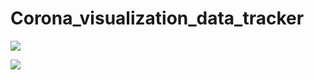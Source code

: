 # Corona_visualization_data_tracker

![](https://pbs.twimg.com/media/FbQeokDWAAEWxfP?format=jpg&name=large)

![](https://pbs.twimg.com/media/FbPNnkFXoAIod0j?format=png&name=360x360)
